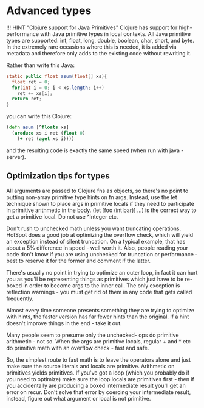 # Advanced types 


!!! HINT "Clojure support for Java Primitives"
    Clojure has support for high-performance with Java primitive types in local contexts. All Java primitive types are supported: int, float, long, double, boolean, char, short, and byte.  In the extremely rare occasions where this is needed, it is added via metadata and therefore only adds to the existing code without rewriting it.

Rather than write this Java:

```java
static public float asum(float[] xs){
  float ret = 0;
  for(int i = 0; i < xs.length; i++)
    ret += xs[i];
  return ret;
}
```
you can write this Clojure:

```clojure
(defn asum [^floats xs]
  (areduce xs i ret (float 0)
    (+ ret (aget xs i))))
```
and the resulting code is exactly the same speed (when run with java -server).


## Optimization tips for types

  All arguments are passed to Clojure fns as objects, so there's no point to putting non-array primitive type hints on fn args. Instead, use the let technique shown to place args in primitive locals if they need to participate in primitive arithmetic in the body.
   (let [foo (int bar)] ...) is the correct way to get a primitive local. Do not use ^Integer etc.
 
 Don't rush to unchecked math unless you want truncating operations. HotSpot does a good job at optimizing the overflow check, which will yield an exception instead of silent truncation. On a typical example, that has about a 5% difference in speed - well worth it. Also, people reading your code don't know if you are using unchecked for truncation or performance - best to reserve it for the former and comment if the latter.
 
 There's usually no point in trying to optimize an outer loop, in fact it can hurt you as you'll be representing things as primitives which just have to be re-boxed in order to become args to the inner call. The only exception is reflection warnings - you must get rid of them in any code that gets called frequently.
 
 Almost every time someone presents something they are trying to optimize with hints, the faster version has far fewer hints than the original. If a hint doesn't improve things in the end - take it out.
 
 Many people seem to presume only the unchecked- ops do primitive arithmetic - not so. When the args are primitive locals, regular + and * etc do primitive math with an overflow check - fast and safe.

  So, the simplest route to fast math is to leave the operators alone and just make sure the source literals and locals are primitive. Arithmetic on primitives yields primitives. If you've got a loop (which you probably do if you need to optimize) make sure the loop locals are primitives first - then if you accidentally are producing a boxed intermediate result you'll get an error on recur. Don't solve that error by coercing your intermediate result, instead, figure out what argument or local is not primitive.

